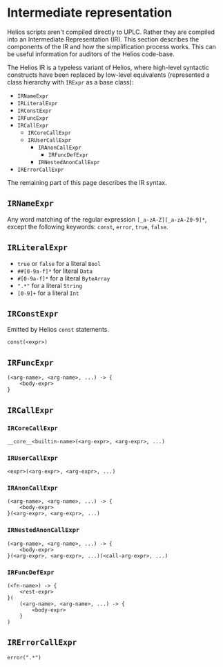 # Intermediate representation

Helios scripts aren't compiled directly to UPLC. Rather they are compiled into an Intermediate Representation (IR). This section describes the components of the IR and how the simplification process works. This can be useful information for auditors of the Helios code-base.

The Helios IR is a typeless variant of Helios, where high-level syntactic constructs have been replaced by low-level equivalents (represented a class hierarchy with `IRExpr` as a base class):

* `IRNameExpr`
* `IRLiteralExpr`
* `IRConstExpr`
* `IRFuncExpr`
* `IRCallExpr`
  * `IRCoreCallExpr`
  * `IRUserCallExpr`
    * `IRAnonCallExpr`
      * `IRFuncDefExpr`
    * `IRNestedAnonCallExpr`
* `IRErrorCallExpr`

The remaining part of this page describes the IR syntax.

## `IRNameExpr`

Any word matching of the regular expression `[_a-zA-Z][_a-zA-Z0-9]*`, except the following keywords: `const`, `error`, `true`, `false`.

## `IRLiteralExpr`

* `true` or `false` for a literal `Bool`
* `##[0-9a-f]*` for literal `Data`
* `#[0-9a-f]*` for a literal `ByteArray`
* `".*"` for a literal `String`
* `[0-9]+` for a literal `Int`

## `IRConstExpr`

Emitted by Helios `const` statements.

```
const(<expr>)
```

## `IRFuncExpr`

```
(<arg-name>, <arg-name>, ...) -> {
    <body-expr>
}
```

## `IRCallExpr`

### `IRCoreCallExpr`

```
__core__<builtin-name>(<arg-expr>, <arg-expr>, ...)
```

### `IRUserCallExpr`

```
<expr>(<arg-expr>, <arg-expr>, ...)
```

### `IRAnonCallExpr`

```
(<arg-name>, <arg-name>, ...) -> {
    <body-expr>
}(<arg-expr>, <arg-expr>, ...)
```

### `IRNestedAnonCallExpr`

```
(<arg-name>, <arg-name>, ...) -> {
    <body-expr>
}(<arg-expr>, <arg-expr>, ...)(<call-arg-expr>, ...)
```

### `IRFuncDefExpr`

```
(<fn-name>) -> {
    <rest-expr>
}(
    (<arg-name>, <arg-name>, ...) -> {
        <body-expr>
    }
)
```

## `IRErrorCallExpr`

```
error(".*")
```